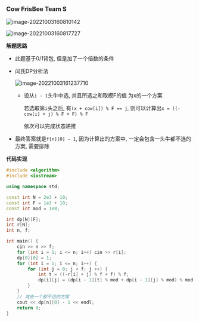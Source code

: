 ### Cow FrisBee Team S

![image-20221003160810142](http://www.cdn.liver0377.xyz/typora/202210031608202.png)



![image-20221003160817727](http://www.cdn.liver0377.xyz/typora/202210031608767.png)



**解题思路**

- 此题基于0/1背包, 但是加了一个倍数的条件

- 闫氏DP分析法

  ![image-20221003161237710](http://www.cdn.liver0377.xyz/typora/202210031612764.png)

  - 设从`i - 1`头牛中选, 并且所选之和取模F的值 为x的一个方案

    若选取第`i`头之后, 有`(x + cow[i]) % F == j`, 则可以计算出`x = ((-cow[i] + j) % F + F) % F`

    依次可以完成状态递推

- 最终答案就是`f[n][0] - 1`, 因为计算出的方案中, 一定会包含一头牛都不选的方案, 需要排除



**代码实现**

```cc
#include <algorithm>
#include <iostream>

using namespace std;

const int N = 2e3 + 10;
const int F = 1e3 + 10;
const int mod = 1e8;

int dp[N][F];
int r[N];
int n, f;

int main() {
    cin >> n >> f;
    for (int i = 1; i <= n; i++) cin >> r[i];    
    dp[0][0] = 1;
    for (int i = 1; i <= n; i++) {
        for (int j = 0; j < f; j ++) {
            int t = ((-r[i] + j) % f + f) % f;
            dp[i][j] = (dp[i - 1][t] % mod + dp[i - 1][j] % mod) % mod; 
        }
    }
    // 减去一个都不选的方案
    cout << dp[n][0] - 1 << endl;
    return 0;
}
```

